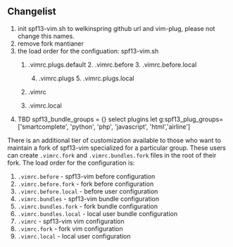 ## Changelist
1. init spf13-vim.sh to welkinspring github url and vim-plug, please not change this names.
2. remove fork mantianer
3. the load order for the configuation:
    spf13-vim.sh
	1. .vimrc.plugs.default
		2. .vimrc.before
			3. .vimrc.before.local
	
		4. .vimrc.plugs
			5. .vimrc.plugs.local

	6. .vimrc
	7. .vimrc.local
4. TBD
	spf13_bundle_groups = {}  select plugins
let g:spf13_plug_groups=['smartcomplete', 'python', 'php', 'javascript', 'html','airline']


There is an additional tier of customization available to those who want to maintain a
fork of spf13-vim specialized for a particular group. These users can create `.vimrc.fork`
and `.vimrc.bundles.fork` files in the root of their fork.  The load order for the configuration is:

1. `.vimrc.before` - spf13-vim before configuration
2. `.vimrc.before.fork` - fork before configuration
3. `.vimrc.before.local` - before user configuration
4. `.vimrc.bundles` - spf13-vim bundle configuration
5. `.vimrc.bundles.fork` - fork bundle configuration
6. `.vimrc.bundles.local` - local user bundle configuration
6. `.vimrc` - spf13-vim vim configuration
7. `.vimrc.fork` - fork vim configuration
8. `.vimrc.local` - local user configuration

